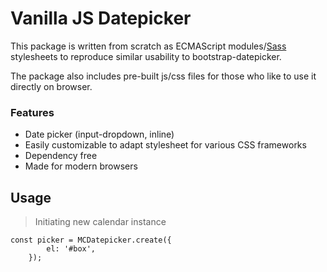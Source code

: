 # Vanilla JS Datepicker

This package is written from scratch as ECMAScript modules/[Sass](https://sass-lang.com) stylesheets to reproduce similar usability to bootstrap-datepicker.

The package also includes pre-built js/css files for those who like to use it directly on browser.

### Features

- Date picker (input-dropdown, inline)
- Easily customizable to adapt stylesheet for various CSS frameworks
- Dependency free
- Made for modern browsers

## Usage

> Initiating new calendar instance

```
const picker = MCDatepicker.create({
        el: '#box',
    });
```
